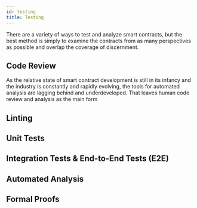 ```yaml
---
id: testing
title: Testing
---
```


There are a variety of ways to test and analyze smart contracts, but the best method is simply to examine the contracts from as many perspectives as possible and overlap the coverage of discernment.


## Code Review
As the relative state of smart contract development is still in its infancy and the industry is constantly and rapidly evolving, the tools for automated analysis are lagging behind and underdeveloped. That leaves human code review and analysis as the main form  

## Linting

## Unit Tests

## Integration Tests & End-to-End Tests (E2E)

## Automated Analysis

## Formal Proofs
